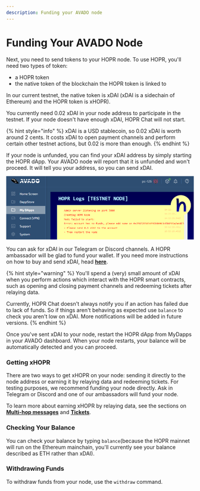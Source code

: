 ```yaml
---
description: Funding your AVADO node
---
```


# Funding Your AVADO Node

Next, you need to send tokens to your HOPR node. To use HOPR, you'll need two types of token: 

* a HOPR token
* the native token of the blockchain the HOPR token is linked to

In our current testnet, the native token is xDAI \(xDAI is a sidechain of Ethereum\) and the HOPR token is xHOPR\).

You currently need 0.02 xDAI in your node address to participate in the testnet. If your node doesn't have enough xDAI, HOPR Chat will not start.

{% hint style="info" %}
xDAI is a USD stablecoin, so 0.02 xDAI is worth around 2 cents. It costs xDAI to open payment channels and perform certain other testnet actions, but 0.02 is more than enough.
{% endhint %}

If your node is unfunded, you can find your xDAI address by simply starting the HOPR dApp. Your AVADO node will report that it is unfunded and won't proceed. It will tell you your address, so you can send xDAI. 

![](../.gitbook/assets/avado-no-funds%20%282%29.png)

You can ask for xDAI in our Telegram or Discord channels. A HOPR ambassador will be glad to fund your wallet. If you need more instructions on how to buy and send xDAI, head [**here**](../core-concepts/native-tokens.md#getting-xdai).

{% hint style="warning" %}
You'll spend a \(very\) small amount of xDAI when you perform actions which interact with the HOPR smart contracts, such as opening and closing payment channels and redeeming tickets after relaying data.  
  
Currently, HOPR Chat doesn't always notify you if an action has failed due to lack of funds. So if things aren't behaving as expected use `balance` to check you aren't low on xDAI. More notifications will be added in future versions.
{% endhint %}

Once you've sent xDAI to your node, restart the HOPR dApp from MyDapps in your AVADO dashboard. When your node restarts, your balance will be automatically detected and you can proceed.

### Getting xHOPR

There are two ways to get xHOPR on your node: sending it directly to the node address or earning it by relaying data and redeeming tickets. For testing purposes, we recommend funding your node directly. Ask in Telegram or Discord and one of our ambassadors will fund your node.  
  
To learn more about earning xHOPR by relaying data, see the sections on [**Multi-hop messages**](sending-a-multi-hop-message.md) and [**Tickets**](../hopr-chat-tutorial/redeeming-tickets.md).

### Checking Your Balance

You can check your balance by typing `balance`\(because the HOPR mainnet will run on the Ethereum mainchain, you'll currently see your balance described as ETH rather than xDAI\).

### Withdrawing Funds

To withdraw funds from your node, use the `withdraw` command.

